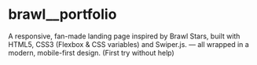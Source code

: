 # brawl__portfolio
A responsive, fan-made landing page inspired by Brawl Stars, built with HTML5, CSS3 (Flexbox &amp; CSS variables) and Swiper.js. — all wrapped in a modern, mobile-first design. (First try without help)
